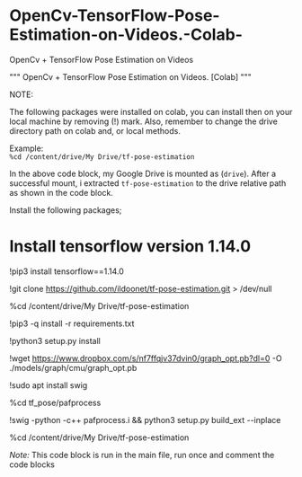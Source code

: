 # OpenCv-TensorFlow-Pose-Estimation-on-Videos.-Colab-
OpenCv + TensorFlow Pose Estimation on Videos

"""
OpenCv + TensorFlow Pose Estimation on Videos. [Colab]
"""

NOTE:

The following packages were installed on colab, you can install then on your 
local machine by removing (!) mark. 
Also, remember to change the drive directory path on colab and, or local methods.

Example: <br>
`%cd /content/drive/My Drive/tf-pose-estimation`

In the above code block, my Google Drive is mounted as (`drive`).
After a successful mount, i extracted `tf-pose-estimation` to the drive relative path as 
shown in the code block.

Install the following packages;

# Install tensorflow version 1.14.0

!pip3 install tensorflow==1.14.0

!git clone https://github.com/ildoonet/tf-pose-estimation.git > /dev/null

%cd /content/drive/My Drive/tf-pose-estimation

!pip3 -q install -r requirements.txt

!python3 setup.py install

!wget https://www.dropbox.com/s/nf7ffqjv37dvin0/graph_opt.pb?dl=0 -O ./models/graph/cmu/graph_opt.pb 

!sudo apt install swig

%cd tf_pose/pafprocess

!swig -python -c++ pafprocess.i && python3 setup.py build_ext --inplace

%cd /content/drive/My Drive/tf-pose-estimation

*Note:*
This code block is run in the main file, run once and comment the code blocks


